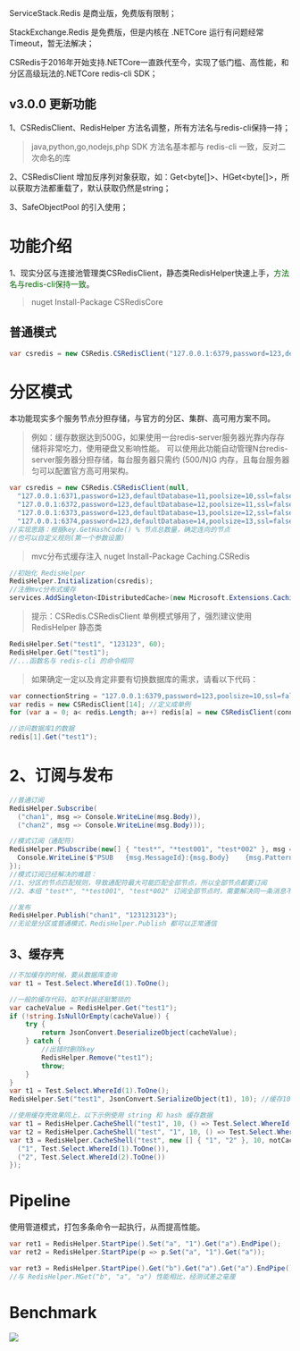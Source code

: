 ServiceStack.Redis 是商业版，免费版有限制；

StackExchange.Redis 是免费版，但是内核在 .NETCore 运行有问题经常 Timeout，暂无法解决；

CSRedis于2016年开始支持.NETCore一直跌代至今，实现了低门槛、高性能，和分区高级玩法的.NETCore redis-cli SDK；

## v3.0.0 更新功能

1、CSRedisClient、RedisHelper 方法名调整，所有方法名与redis-cli保持一持；

> java,python,go,nodejs,php SDK 方法名基本都与 redis-cli 一致，反对二次命名的库

2、CSRedisClient 增加反序列对象获取，如：Get<byte[]>、HGet<byte[]>，所以获取方法都重载了<T>，默认获取仍然是string；

3、SafeObjectPool 的引入使用；

# 功能介绍

1、现实分区与连接池管理类CSRedisClient，静态类RedisHelper快速上手，<font color=darkgreen>方法名与redis-cli保持一致</font>。

> nuget Install-Package CSRedisCore

## 普通模式

```csharp
var csredis = new CSRedis.CSRedisClient("127.0.0.1:6379,password=123,defaultDatabase=13,poolsize=50,ssl=false,writeBuffer=10240,prefix=key前辍");
```

# 分区模式

本功能现实多个服务节点分担存储，与官方的分区、集群、高可用方案不同。

> 例如：缓存数据达到500G，如果使用一台redis-server服务器光靠内存存储将非常吃力，使用硬盘又影响性能。
> 可以使用此功能自动管理N台redis-server服务器分担存储，每台服务器只需约 (500/N)G 内存，且每台服务器匀可以配置官方高可用架构。

```csharp
var csredis = new CSRedis.CSRedisClient(null,
  "127.0.0.1:6371,password=123,defaultDatabase=11,poolsize=10,ssl=false,writeBuffer=10240,prefix=key前辍", 
  "127.0.0.1:6372,password=123,defaultDatabase=12,poolsize=11,ssl=false,writeBuffer=10240,prefix=key前辍",
  "127.0.0.1:6373,password=123,defaultDatabase=13,poolsize=12,ssl=false,writeBuffer=10240,prefix=key前辍",
  "127.0.0.1:6374,password=123,defaultDatabase=14,poolsize=13,ssl=false,writeBuffer=10240,prefix=key前辍");
//实现思路：根据key.GetHashCode() % 节点总数量，确定连向的节点
//也可以自定义规则(第一个参数设置)
```

> mvc分布式缓存注入 nuget Install-Package Caching.CSRedis

```csharp
//初始化 RedisHelper
RedisHelper.Initialization(csredis);
//注册mvc分布式缓存
services.AddSingleton<IDistributedCache>(new Microsoft.Extensions.Caching.Redis.CSRedisCache(RedisHelper.Instance));
```

> 提示：CSRedis.CSRedisClient 单例模式够用了，强烈建议使用 RedisHelper 静态类

```csharp
RedisHelper.Set("test1", "123123", 60);
RedisHelper.Get("test1");
//...函数名与 redis-cli 的命令相同
```

> 如果确定一定以及肯定非要有切换数据库的需求，请看以下代码：

```csharp
var connectionString = "127.0.0.1:6379,password=123,poolsize=10,ssl=false,writeBuffer=10240,prefix=key前辍";
var redis = new CSRedisClient[14]; //定义成单例
for (var a = 0; a< redis.Length; a++) redis[a] = new CSRedisClient(connectionString + "; defualtDatabase=" + a);

//访问数据库1的数据
redis[1].Get("test1");
```

# 2、订阅与发布

```csharp
//普通订阅
RedisHelper.Subscribe(
  ("chan1", msg => Console.WriteLine(msg.Body)),
  ("chan2", msg => Console.WriteLine(msg.Body)));

//模式订阅（通配符）
RedisHelper.PSubscribe(new[] { "test*", "*test001", "test*002" }, msg => {
  Console.WriteLine($"PSUB   {msg.MessageId}:{msg.Body}    {msg.Pattern}: chan:{msg.Channel}");
});
//模式订阅已经解决的难题：
//1、分区的节点匹配规则，导致通配符最大可能匹配全部节点，所以全部节点都要订阅
//2、本组 "test*", "*test001", "test*002" 订阅全部节点时，需要解决同一条消息不可执行多次

//发布
RedisHelper.Publish("chan1", "123123123");
//无论是分区或普通模式，RedisHelper.Publish 都可以正常通信
```

## 3、缓存壳

```csharp
//不加缓存的时候，要从数据库查询
var t1 = Test.Select.WhereId(1).ToOne();

//一般的缓存代码，如不封装还挺繁琐的
var cacheValue = RedisHelper.Get("test1");
if (!string.IsNullOrEmpty(cacheValue)) {
	try {
		return JsonConvert.DeserializeObject(cacheValue);
	} catch {
		//出错时删除key
		RedisHelper.Remove("test1");
		throw;
	}
}
var t1 = Test.Select.WhereId(1).ToOne();
RedisHelper.Set("test1", JsonConvert.SerializeObject(t1), 10); //缓存10秒

//使用缓存壳效果同上，以下示例使用 string 和 hash 缓存数据
var t1 = RedisHelper.CacheShell("test1", 10, () => Test.Select.WhereId(1).ToOne());
var t2 = RedisHelper.CacheShell("test", "1", 10, () => Test.Select.WhereId(1).ToOne());
var t3 = RedisHelper.CacheShell("test", new [] { "1", "2" }, 10, notCacheFields => new [] {
  ("1", Test.Select.WhereId(1).ToOne()),
  ("2", Test.Select.WhereId(2).ToOne())
});
```

# Pipeline

使用管道模式，打包多条命令一起执行，从而提高性能。

```csharp
var ret1 = RedisHelper.StartPipe().Set("a", "1").Get("a").EndPipe();
var ret2 = RedisHelper.StartPipe(p => p.Set("a", "1").Get("a"));

var ret3 = RedisHelper.StartPipe().Get("b").Get("a").Get("a").EndPipe();
//与 RedisHelper.MGet("b", "a", "a") 性能相比，经测试差之毫厘
```

# Benchmark

![](https://img2018.cnblogs.com/blog/31407/201809/31407-20180915145859354-1024651127.png)